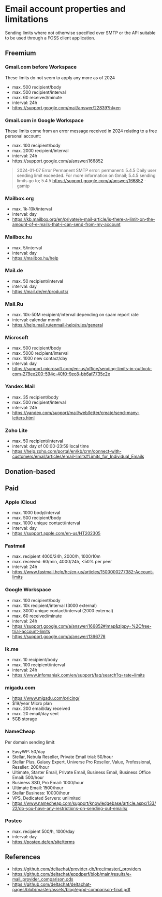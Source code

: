 # Email account properties and limitations

Sending limits where not otherwise specified over SMTP or the API suitable to be used through a FOSS client application.

## Freemium

### Gmail.com before Workspace

These limits do not seem to apply any more as of 2024

* max. 500 recipient/body
* max. 500 recipient/interval
* max. 60 received/minute
* interval: 24h
* https://support.google.com/mail/answer/22839?hl=en

### Gmail.com in Google Workspace

These limits come from an error message received in 2024 relating to a free personal account:

* max. 100 recipient/body
* max. 2000 recipient/interval
* interval: 24h
* https://support.google.com/a/answer/166852

> 2024-01-07
> Error
> Permanent SMTP error: permanent:
> 5.4.5 Daily user sending limit exceeded. For more information on Gmail;
> 5.4.5 sending limits go to;
> 5.4.5 https://support.google.com/a/answer/166852
> -gsmtp

### Mailbox.org

* max. 1k-10k/interval
* interval: day
* https://kb.mailbox.org/en/private/e-mail-article/is-there-a-limit-on-the-amount-of-e-mails-that-i-can-send-from-my-account

### Mailbox.hu

* max. 5/interval
* interval: day
* https://mailbox.hu/help

### Mail.de

* max. 50 recipient/interval
* interval: day
* https://mail.de/en/products/

### Mail.Ru

* max. 10k-50M recipient/interval depending on spam report rate
* interval: calendar month
* https://help.mail.ru/enmail-help/rules/general

### Microsoft

* max. 500 recipient/body
* max. 5000 recipient/interval
* max. 1000 new contact/day
* interval: day
* https://support.microsoft.com/en-us/office/sending-limits-in-outlook-com-279ee200-594c-40f0-9ec8-bb6af7735c2e

### Yandex.Mail

* max. 35 recipient/body
* max. 500 recipient/interval
* interval: 24h
* https://yandex.com/support/mail/web/letter/create/send-many-letters.html

### Zoho Lite

* max. 50 recipient/interval
* interval: day of 00:00-23:59 local time
* https://help.zoho.com/portal/en/kb/crm/connect-with-customers/email/articles/email-limits#Limits_for_Individual_Emails

## Donation-based

## Paid

### Apple iCloud

* max. 1000 body/interval
* max. 500 recipient/body
* max. 1000 unique contact/interval
* interval: day
* https://support.apple.com/en-us/HT202305

### Fastmail

* max. recipient 4000/24h, 2000/h, 1000/10m
* max. received: 60/min, 4000/24h, <50% per peer
* interval: 24h
* https://www.fastmail.help/hc/en-us/articles/1500000277382-Account-limits

### Google Workspace

* max. 100 recipient/body
* max. 10k recipient/interval (3000 external)
* max. 3000 unique contact/interval (2000 external)
* max. 60 received/minute
* interval: 24h
* https://support.google.com/a/answer/166852#imap&zippy=%2Cfree-trial-account-limits
* https://support.google.com/a/answer/1366776

### ik.me

* max. 10 recipient/body
* max. 100 recipient/interval
* interval: 24h
* https://www.infomaniak.com/en/support/faq/search?q=rate+limits

### migadu.com

* https://www.migadu.com/pricing/
* $19/year Micro plan
* max. 200 email/day received
* max. 20 email/day sent
* 5GB storage

### NameCheap

Per domain sending limit:

* EasyWP: 50/day
* Stellar, Nebula Reseller, Private Email trial: 50/hour
* Stellar Plus, Galaxy Expert, Universe Pro Reseller, Value, Professional, Reseller: 200/hour
* Ultimate, Starter Email, Private Email, Business Email, Business Office Email: 500/hour
* Business SSD, Pro Email: 1000/hour
* Ultimate Email: 1500/hour
* Stellar Business: 10000/hour
* VPS, Dedicated Servers: unlimited
* https://www.namecheap.com/support/knowledgebase/article.aspx/133/22/do-you-have-any-restrictions-on-sending-out-emails/

### Posteo

* max. recipient 500/h, 1000/day
* interval: day
* https://posteo.de/en/site/terms

## References

* https://github.com/deltachat/provider-db/tree/master/_providers
* https://github.com/deltachat/eppdperf/blob/main/results/e-mail_provider_comparison.ods
* https://github.com/deltachat/deltachat-pages/blob/master/assets/blog/eppd-comparison-final.pdf
